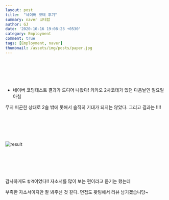 ```yaml
---
layout: post
title:  "네이버 코테 후기"
summary: naver 코테합
author: GJ
date: '2020-10-16 19:08:23 +0530'
category: Employment
comment: true
tags: [Employment, naver]
thumbnail: /assets/img/posts/paper.jpg
---
```


#  　

* 네이버 코딩테스트 결과가 드디어 나왔다! 카카오 2차코테가 있던 다음날인 일요일 아침

무지 피곤한 상태로 2솔 밖에 못해서 솔직히 기대가 되지는 않았다. 그리고 결과는 !!!!

#  　

![result](https://drive.google.com/uc?export=view&id=1DJkDNAqw4vReJzUQXCW3KFgzOBs6fs8f)


#  　

감사하게도 `합격`이었다!! 자소서를 많이 보는 편이라고 듣기는 했는데

부족한 자소서이지만 잘 봐주신 것 같다. 면접도 홧팅해서 리뷰 남기겠습니당~
